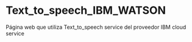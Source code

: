 # Text_to_speech_IBM_WATSON
Página web que utiliza Text_to_speech service del proveedor IBM cloud service
